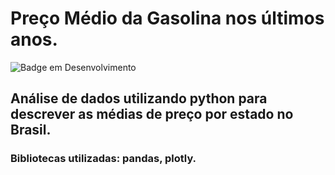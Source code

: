 # Preço Médio da Gasolina nos últimos anos.
![Badge em Desenvolvimento](http://img.shields.io/static/v1?label=STATUS&message=EM%20DESENVOLVIMENTO&color=GREEN&style=for-the-badge)

## Análise de dados utilizando python para descrever as médias de preço por estado no Brasil.

### Bibliotecas utilizadas: pandas, plotly.


